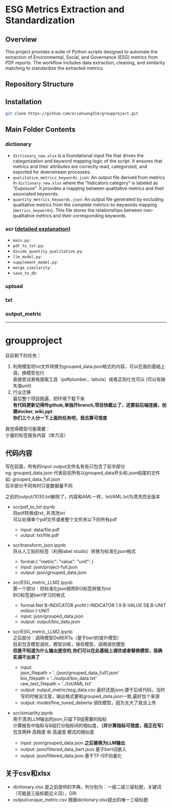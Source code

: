# ESG Metrics Extraction and Standardization

## Overview

This project provides a suite of Python scripts designed to automate the extraction of Environmental, Social, and Governance (ESG) metrics from PDF reports. The workflow includes data extraction, cleaning, and similarity matching to standardize the extracted metrics.

## Repository Structure

## Installation


   ```bash
   git clone https://github.com/ariahuang314/groupproject.git
  ```
## Main Folder Contents
### dictionary
- `dictionary_new.xlsx` is a foundational input file that drives the categorization and keyword mapping logic of the script. It ensures that metrics and their attributes are correctly read, categorized, and exported for downstream processes.
- `qualitative_metrics_keywords.json`: An output file derived from metrics in `dictionary_new.xlsx` where the "Indicators category" is labeled as "Exposure". It provides a mapping between qualitative metrics and their associated keywords.
- `quantity_metrics_keywords.json`: An output file generated by excluding qualitative metrics from the complete metrics-to-keywords mapping (`metrics_keywords`). This file stores the relationships between non-qualitative metrics and their corresponding keywords.

### scr ([detailed explanation](https://github.com/ariahuang314/groupproject/wiki/3-Automated-ESG-Metric-Extraction-and-Processing-Workflow))
- `main.py`:
- `pdf_to_txt.py`:
- `divide_quantity_qualitative.py`:
- `llm_model.py`:
- `supplement_model.py`:
- `merge_similarity`:
- `save_to_db`:
### upload

### txt

### output_metric
---------------------------------------------------------------------
# groupproject  
目前剩下的任务：  
1. 利用模型将txt文件转换为grouped_data.json格式的内容，可以在我的基础上调，换模型也行  
直接尝试表格提取工具（pdfplumber，tabula）或者正则化也可以
(可以有缺失值unit)   
2. 行业迁移  
最后整个项目跑遍，把环境下载下来  
**有代码更新记得传github,单独开branch,项目快截止了，还要前后端连接，创建docker, wiki,ppt**  
**你们三个人分一下上面的任务吧，我去算可信度**  

我觉得模型可能需要：  
少量的标签报告内容（体力活）    

## 代码内容
写在前面，所有的input output文件名有些只包含了前半部分  
eg: grouped_data.json 代表目前所有以grouped_data开头和.json结尾的文件 如: grouped_data_full.json  
后半部分不同有时只是数据量不同  

之前的output/1030.txt删除了，内容和AML一样，txt/AML.txt为清洗完全版本  

- scr/pdf_to_txt.ipynb  
将pdf转换成txt, 并清洗txt  
可以处理单个pdf文件或者整个文件夹以下的所有pdf  
  - input: data/file.pdf  
  - output: txt/file.pdf  

- scr/transform_json.ipynb  
将从人工贴的标签（利用label studio）转换为标准化json格式  
  - format:{ "metric":  "value":  "unit": }  
  - input: json/project-full.json  
  - output: json/grouped_data.json  

- scr/ESG_metric_LLM2.ipynb   
  第一个部分：将标准化json按照BIO标签转换为txt  
  BIO标签是bert学习的格式
  - format:Net B-INDICATOR profit I-INDICATOR 1.9 B-VALUE S$ B-UNIT million I-UNIT
  - input: json/grouped_data.json  
  - output: output/bio_data.json  

- scr/ESG_metric_LLM2.ipynb  
  之后部分：调用模型DeBERTa（基于bert的提升模型）  
  目前包含模型调优，模型训练，保存模型，调用调优模型  
  **但是不知道为什么输出是空的,你们可以在此基础上调优或者替换模型，我确实调不出来了**  
  - input:  
    json_filepath = '../json/grouped_data_full1.json'  
    bio_filepath = '../output/bio_data.txt'  
    raw_text_filepath = '../txt/AML.txt'   
  - output: output_metric/esg_data.csv  最好还是json,便于后续代码，当时写的时候没注意，输出格式要和grouped_data.json一致,最好加个来源  
  - output: model/fine_tuned_deberta  调优模型，因为太大了我没上传  

- scr/simiarlity.ipynb  
用于清洗LLM输出的json,只留下B组需要的指标  
计算报告中指标与B组打分指标间的相似度，**（并计算指标可信度，我正在写）**  
包含两种 高精度 和 高速度 模式的相似度  
  - input: json/grouped_data.json   **之后替换为LLM输出**   
  - output: json/filtered_data_bert.json  基于bert词嵌入  
  - output: json/filtered_data.json  基于TF-IDF向量化   

## 关于csv和xlsx
- dictionary.xlsx 是之前提供的字典，列分别为：一级二级三级标题，关键词（可能是三级标题近义词），GRI  
- output/unique_metric.csv  根据dictionary.xlsx提出的唯一三级标题  

